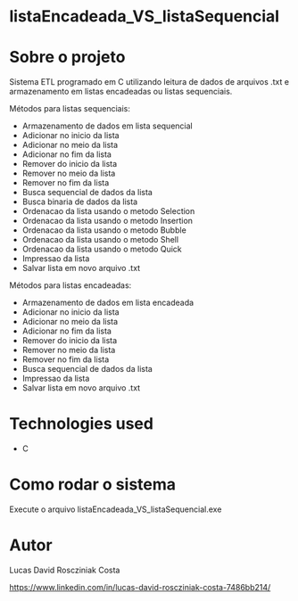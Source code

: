# listaEncadeada_VS_listaSequencial

# Sobre o projeto

Sistema ETL programado em C
utilizando leitura de dados de arquivos .txt
e armazenamento em listas encadeadas ou listas
sequenciais.

Métodos para listas sequenciais:

- Armazenamento de dados em lista sequencial
- Adicionar no inicio da lista
- Adicionar no meio da lista
- Adicionar no fim da lista
- Remover do inicio da lista
- Remover no meio da lista
- Remover no fim da lista
- Busca sequencial de dados da lista
- Busca binaria de dados da lista
- Ordenacao da lista usando o metodo Selection
- Ordenacao da lista usando o metodo Insertion
- Ordenacao da lista usando o metodo Bubble
- Ordenacao da lista usando o metodo Shell
- Ordenacao da lista usando o metodo Quick
- Impressao da lista
- Salvar lista em novo arquivo .txt

Métodos para listas encadeadas:

- Armazenamento de dados em lista encadeada
- Adicionar no inicio da lista
- Adicionar no meio da lista
- Adicionar no fim da lista
- Remover do inicio da lista
- Remover no meio da lista
- Remover no fim da lista
- Busca sequencial de dados da lista
- Impressao da lista
- Salvar lista em novo arquivo .txt

# Technologies used

- C

# Como rodar o sistema

Execute o arquivo listaEncadeada_VS_listaSequencial.exe

# Autor

Lucas David Roscziniak Costa

https://www.linkedin.com/in/lucas-david-roscziniak-costa-7486bb214/
